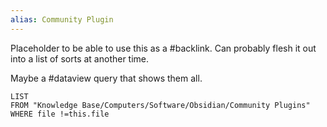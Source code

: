 ```yaml
---
alias: Community Plugin
---
```



Placeholder to be able to use this as a #backlink. Can probably flesh it out into a list of sorts at another time.

Maybe a #dataview query that shows them all.

```dataview
LIST
FROM "Knowledge Base/Computers/Software/Obsidian/Community Plugins"
WHERE file !=this.file
```
